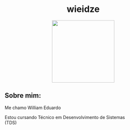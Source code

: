 <h1 align="center">wieidze</h1>
<div align="center">
  <img height="200" src="https://media0.giphy.com/media/v1.Y2lkPTc5MGI3NjExZnluNnJsNTd3eGY5NXg2Mmk4ZjduM2phYm0zeDNub2U0c21kbWNxdyZlcD12MV9pbnRlcm5hbF9naWZfYnlfaWQmY3Q9Zw/Basrh159dGwKY/giphy.gif"  />
</div>
</div>
<h2 align="left">Sobre mim:</h2>
<p align="left">Me chamo William Eduardo</p>
<p align="left">Estou cursando Técnico em Desenvolvimento de Sistemas <br>(TDS)</p>

